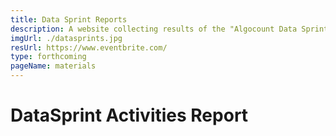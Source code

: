 ```yaml
---
title: Data Sprint Reports
description: A website collecting results of the "Algocount Data Sprint"
imgUrl: ./datasprints.jpg
resUrl: https://www.eventbrite.com/
type: forthcoming
pageName: materials
---
```


# DataSprint Activities Report
